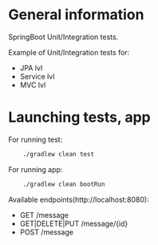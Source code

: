 # General information
SpringBoot Unit/Integration tests.

Example of Unit/Integration tests for:
- JPA lvl
- Service lvl
- MVC lvl

# Launching tests, app
For running test:
```bash
    ./gradlew clean test 
 ```
 
 For running app:
 ```bash
     ./gradlew clean bootRun 
  ```
  
  Available endpoints(http://localhost:8080):
   - GET /message
   - GET|DELETE|PUT /message/{id}
   - POST /message